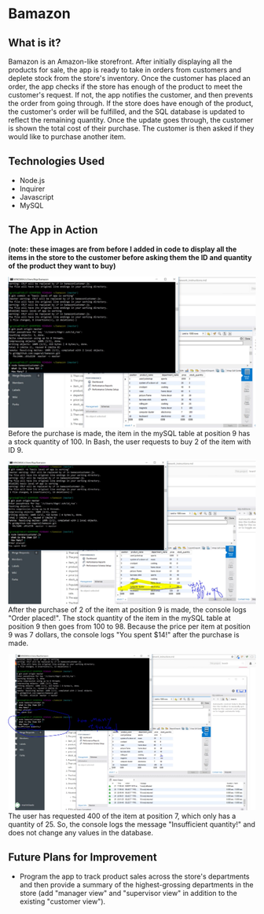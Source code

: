 # Bamazon

## What is it?

Bamazon is an Amazon-like storefront. After initially displaying all the products for sale, the app is ready to take in orders from customers and deplete stock from the store's inventory. Once the customer has placed an order, the app checks if the store has enough of the product to meet the customer's request. If not, the app notifies the customer, and then prevents the order from going through. If the store does have enough of the product, the customer's order will be fulfilled, and the SQL database is updated to reflect the remaining quantity. Once the update goes through, the customer is shown the total cost of their purchase. The customer is then asked if they would like to purchase another item.

## Technologies Used
* Node.js
* Inquirer
* Javascript
* MySQL

## The App in Action

**(note: these images are from before I added in code to display all the items in the store to the customer before asking them the ID and quantity of the product they want to buy)**

![Before the purchase is made, the item in the mySQL table at position 9 has a stock quantity of 100. In Bash, the user requests to buy 2 of the item with ID 9.](https://github.com/zagara2/bamazon/blob/master/screenshots/db_table_before_purchase.JPG)
Before the purchase is made, the item in the mySQL table at position 9 has a stock quantity of 100. In Bash, the user requests to buy 2 of the item with ID 9.

![After the purchase of 2 of the item at position 9 is made, the console logs "Order placed!". The stock quantity of the item in the mySQL table at position 9 then goes from 100 to 98. Because the price per item at position 9 was 7 dollars, the console logs "You spent $14!" after the purchase is made.](https://github.com/zagara2/bamazon/blob/master/screenshots/db_table_after_purchase.JPG)
After the purchase of 2 of the item at position 9 is made, the console logs "Order placed!". The stock quantity of the item in the mySQL table at position 9 then goes from 100 to 98. Because the price per item at position 9 was 7 dollars, the console logs "You spent $14!" after the purchase is made.

![The user has requested 400 of the item at position 7, which only has a quantity of 25. So, the console logs the message "Insufficient quantity!" and does not change any values in the database.](https://github.com/zagara2/bamazon/blob/master/screenshots/insufficient_quantity_requested.JPG)
The user has requested 400 of the item at position 7, which only has a quantity of 25. So, the console logs the message "Insufficient quantity!" and does not change any values in the database.


## Future Plans for Improvement
* Program the app to track product sales across the store's departments and then provide a summary of the highest-grossing departments in the store (add "manager view" and "supervisor view" in addition to the existing "customer view").